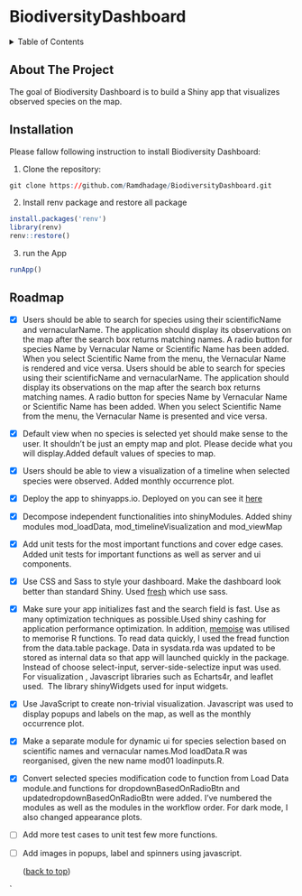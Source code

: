 
<!-- README.md is generated from README.Rmd. Please edit that file -->

# BiodiversityDashboard

<!-- badges: start -->
<!-- badges: end -->
<!-- TABLE OF CONTENTS -->
<details>
<summary>
Table of Contents
</summary>
<ol>
<li>
<a href="#about-the-project">About The Project</a>
</li>
<li>
<a href="#installation">Installation</a>
</li>
<li>
<a href="#roadmap">Roadmap</a>
</li>
</ol>
</details>

## About The Project

The goal of Biodiversity Dashboard is to build a Shiny app that
visualizes observed species on the map.

## Installation

Please fallow following instruction to install Biodiversity Dashboard:

1.  Clone the repository:

``` r
git clone https://github.com/Ramdhadage/BiodiversityDashboard.git
```

2.  Install renv package and restore all package

``` r
install.packages('renv')
library(renv)
renv::restore()
```

3.  run the App

``` r
runApp()
```

<!-- ROADMAP -->

## Roadmap

-   [x] Users should be able to search for species using their
    scientificName and vernacularName. The application should display
    its observations on the map after the search box returns matching
    names. A radio button for species Name by Vernacular Name or
    Scientific Name has been added. When you select Scientific Name from
    the menu, the Vernacular Name is rendered and vice versa. Users
    should be able to search for species using their scientificName and
    vernacularName. The application should display its observations on
    the map after the search box returns matching names. A radio button
    for species Name by Vernacular Name or Scientific Name has been
    added. When you select Scientific Name from the menu, the Vernacular
    Name is presented and vice versa.

-   [x] Default view when no species is selected yet should make sense
    to the user. It shouldn’t be just an empty map and plot. Please
    decide what you will display.Added default values of species to map.

-   [x] Users should be able to view a visualization of a timeline when
    selected species were observed. Added monthly occurrence plot.

-   [x] Deploy the app to shinyapps.io. Deployed on you can see it
    [here](https://ti5syn-ramdhadage.shinyapps.io/BiodiversityDashboard/)

-   [x] Decompose independent functionalities into shinyModules. Added
    shiny modules mod_loadData, mod_timelineVisualization and
    mod_viewMap

-   [x] Add unit tests for the most important functions and cover edge
    cases. Added unit tests for important functions as well as server
    and ui components.

-   [x] Use CSS and Sass to style your dashboard. Make the dashboard
    look better than standard Shiny. Used
    [fresh](https://dreamrs.github.io/fresh/index.html) which use sass.

-   [x] Make sure your app initializes fast and the search field is
    fast. Use as many optimization techniques as possible.Used shiny
    cashing for application performance optimization. In addition,
    [memoise](https://github.com/r-lib/memoise) was utilised to memorise
    R functions. To read data quickly, I used the fread function from
    the data.table package. Data in sysdata.rda was updated to be stored
    as internal data so that app will launched quickly in the package.
    Instead of choose select-input, server-side-selectize input was
    used. For visualization , Javascript libraries such as Echarts4r,
    and leaflet used.  The library shinyWidgets used for input widgets.

-   [x] Use JavaScript to create non-trivial visualization. Javascript
    was used to display popups and labels on the map, as well as the
    monthly occurrence plot.

-   [x] Make a separate module for dynamic ui for species selection
    based on scientific names and vernacular names.Mod loadData.R was
    reorganised, given the new name mod01 loadinputs.R.

-   [x] Convert selected species modification code to function from Load
    Data module.and functions for dropdownBasedOnRadioBtn and
    updatedropdownBasedOnRadioBtn were added. I’ve numbered the modules
    as well as the modules in the workflow order. For dark mode, I also
    changed appearance plots.

-   [ ] Add more test cases to unit test few more functions.

-   [ ] Add images in popups, label and spinners using javascript.

    <p align="right">

    (<a href="#top">back to top</a>)

    </p>

\`

